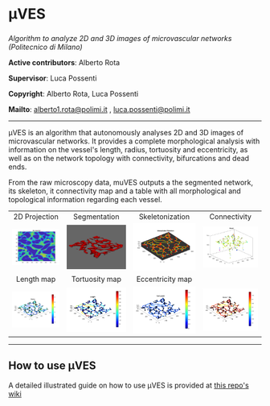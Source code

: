 # µVES
###
*Algorithm to analyze 2D and 3D images of microvascular networks (Politecnico di Milano)*

**Active contributors**: Alberto Rota

**Supervisor**: Luca Possenti


**Copyright**: Alberto Rota, Luca Possenti

**Mailto**: <alberto1.rota@polimi.it> , <luca.possenti@polimi.it>

***
μVES is an algorithm that autonomously analyses 2D and 3D images of microvascular networks. It provides a complete morphological analysis with information on the vessel's length, radius, tortuosity and eccentricity, as well as on the network topology with connectivity, bifurcations and dead ends.

From the raw microscopy data, muVES outputs a the segmented network, its skeleton, it connectivity map and a table with all morphological and topological information regarding each vessel.

<table>
<tr>
<td align=center> 2D Projection </td>
<td align=center> Segmentation </td>
<td align=center> Skeletonization </td>
<td align=center> Connectivity </td>
</tr>
<tr>
<td> <img src=readme\projection.png width=300> </td>
<td> <img src=readme\segmentation.png width=300> </td>
<td> <img src=readme\skeleton.png width=300> </td>
<td> <img src=readme\graph.png width=300> </td>
<!-- <td> <img src=readme\orange.png width=300> </td> -->
</tr>
<!-- <td align=center> Radius map </td> -->
<td align=center> Length map </td>
<td align=center> Tortuosity map </td>
<td align=center> Eccentricity map </td>
<tr>
<td> <img src=readme\radius.png width=300 > </td>
<td> <img src=readme\lenght.png width=300> </td>
<td> <img src=readme\tortuosity.png width=300> </td>
<td> <img src=readme\eccentricity.png width=300> </td>
<!-- <td> <img src=readme\hists.png width=300> </td> -->
</tr>
</table>

***
## How to use μVES
A detailed illustrated guide on how to use μVES is provided at [this repo's wiki](https://github.com/alberto-rota/muVES/wiki)

<!-- -------------------------------------------------------
Software requirements
-------------------------------------------------------
µVES has been tested on Matlab2020a.
Matlab2020a or further version required, with *Image Processing Toolbox*, *Curve Fitting
Toolbox*, *Computer Vision Toolbox* and *Image Processing Toolbox*

-------------------------------------------------------
Setting parameters
-------------------------------------------------------
Prior to running the script, please specify all the analysis settings in the file 
"muVES settings.txt", most importantly check the pixel resolution in micrometers/pixel.

-------------------------------------------------------
Run the analysis
-------------------------------------------------------
For a **single image** analysis open and run the script "muVES_3D". A file selection window
will open, from which you will select a file of supported type [.oib, .n2d]. When the analysis
is complete, the results will be saved in the same folder of the selected files: these are
a .mat file with all the results (its contents are covered in the file "muVES legend.txt"),
a flat 2D projection, and the .pts files to be used for the CFD analysis.

"muVES_3D_process_batch" is also available: after running it, a **folder selection window** will 
open, from which you will select a folder of interest. All files of supported type contained in
the folder will be analysed, and a "batch.xlsx" file will be provided, with the "branchdata" 
table from each file analyzed in its own sheet. 

N.B.: Both of these files are available for the **2D analysis**. The supported filetypes are [.oib, .nd2,
.bmp], but 3D data [.oib, .nd2] will be projected prior to the analysis

-------------------------------------------------------
Visualizing results
-------------------------------------------------------
The script "muVES_visualize" is a visualization tool for all the graphic informations obtained 
from the analysis. Specify (in the first lines of the script) which plots/graphs/renderings you
want to be shown and then run the script. From the file selection window that opens, please 
select the .mat file that you want to visualize.

-------------------------------------------------------
Analyzing flowrate
-------------------------------------------------------
Flowrate in each vessels can be computed by defining pressure BC (inlet pressure). 
Outlet pressure is equal to 0. Simmetry condition is defined as null flow rate.
Define the BC in the script, and run it. Choose the .mat file resulting from the previous anlysis. -->
